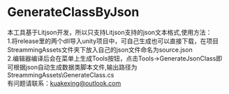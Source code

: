 # GenerateClassByJson  
本工具基于Litjson开发，所以只支持Litjson支持的json文本格式,使用方法：  
1.将release里的两个dll导入unity项目中，可自己生成也可以直接下载，在项目StreammingAssets文件夹下放入自己的json文件命名为source.json  
2.编辑器编译后会在菜单上生成Tools按钮，点击Tools->GenerateJsonClass即可根据json自动生成数据类脚本文件,输出路径为StreammingAssets\GenerateClass.cs  
有问题请联系：kuakexing@outlook.com
